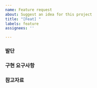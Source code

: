 ```yaml
---
name: Feature request
about: Suggest an idea for this project
title: "[Feat] "
labels: feature
assignees: ''

---
```


### 발단

### 구현 요구사항

### 참고자료
